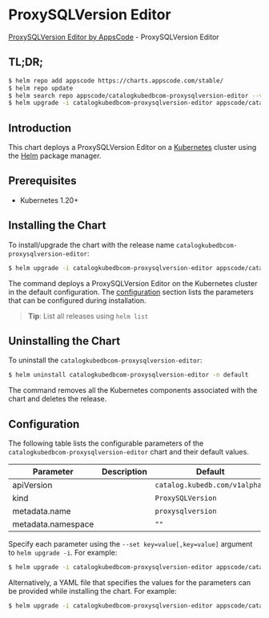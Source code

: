 # ProxySQLVersion Editor

[ProxySQLVersion Editor by AppsCode](https://appscode.com) - ProxySQLVersion Editor

## TL;DR;

```bash
$ helm repo add appscode https://charts.appscode.com/stable/
$ helm repo update
$ helm search repo appscode/catalogkubedbcom-proxysqlversion-editor --version=v0.18.0
$ helm upgrade -i catalogkubedbcom-proxysqlversion-editor appscode/catalogkubedbcom-proxysqlversion-editor -n default --create-namespace --version=v0.18.0
```

## Introduction

This chart deploys a ProxySQLVersion Editor on a [Kubernetes](http://kubernetes.io) cluster using the [Helm](https://helm.sh) package manager.

## Prerequisites

- Kubernetes 1.20+

## Installing the Chart

To install/upgrade the chart with the release name `catalogkubedbcom-proxysqlversion-editor`:

```bash
$ helm upgrade -i catalogkubedbcom-proxysqlversion-editor appscode/catalogkubedbcom-proxysqlversion-editor -n default --create-namespace --version=v0.18.0
```

The command deploys a ProxySQLVersion Editor on the Kubernetes cluster in the default configuration. The [configuration](#configuration) section lists the parameters that can be configured during installation.

> **Tip**: List all releases using `helm list`

## Uninstalling the Chart

To uninstall the `catalogkubedbcom-proxysqlversion-editor`:

```bash
$ helm uninstall catalogkubedbcom-proxysqlversion-editor -n default
```

The command removes all the Kubernetes components associated with the chart and deletes the release.

## Configuration

The following table lists the configurable parameters of the `catalogkubedbcom-proxysqlversion-editor` chart and their default values.

|     Parameter      | Description |                 Default                  |
|--------------------|-------------|------------------------------------------|
| apiVersion         |             | <code>catalog.kubedb.com/v1alpha1</code> |
| kind               |             | <code>ProxySQLVersion</code>             |
| metadata.name      |             | <code>proxysqlversion</code>             |
| metadata.namespace |             | <code>""</code>                          |


Specify each parameter using the `--set key=value[,key=value]` argument to `helm upgrade -i`. For example:

```bash
$ helm upgrade -i catalogkubedbcom-proxysqlversion-editor appscode/catalogkubedbcom-proxysqlversion-editor -n default --create-namespace --version=v0.18.0 --set apiVersion=catalog.kubedb.com/v1alpha1
```

Alternatively, a YAML file that specifies the values for the parameters can be provided while
installing the chart. For example:

```bash
$ helm upgrade -i catalogkubedbcom-proxysqlversion-editor appscode/catalogkubedbcom-proxysqlversion-editor -n default --create-namespace --version=v0.18.0 --values values.yaml
```
